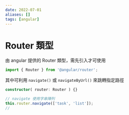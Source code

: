 ```yaml
---
date: 2022-07-01
aliases: []
tags: [angular]
---
```


# Router 類型
由 angular 提供的 Router 類型，需先引入才可使用
```ts
import { Router } from '@angular/router';
```

其中可利用 `navigate()` 或 `navigateByUrl()` 來跳轉指定路徑

```ts
constructor( router: Router ) {}

// navigate 使用字串陣列
this.router.navigate(['task', 'list']);
// 
```

